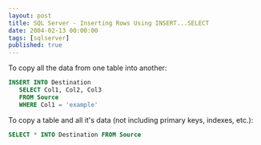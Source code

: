 ```yaml
---
layout: post
title: SQL Server - Inserting Rows Using INSERT...SELECT
date: 2004-02-13 00:00:00
tags: [sqlserver]
published: true
---
```


To copy all the data from one table into another:

```sql
INSERT INTO Destination
   SELECT Col1, Col2, Col3
   FROM Source
   WHERE Col1 = 'example'
```

To copy a table and all it's data (not including primary keys, indexes, etc.):

```sql
SELECT * INTO Destination FROM Source
```
